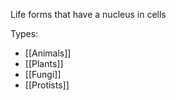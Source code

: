 Life forms that have a nucleus in cells

Types:
- [[Animals]]
- [[Plants]]
- [[Fungi]]
- [[Protists]]
